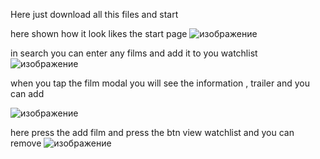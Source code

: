 Here just download all this files and start

here shown how it look likes the start page 
![изображение](https://github.com/user-attachments/assets/759cbe71-5f27-4988-8ffb-0c5a280ea89f)

in search you can enter any films and add it to you watchlist
![изображение](https://github.com/user-attachments/assets/d55802cd-a13f-4f92-87b4-e5f5205a4daf)

when you tap the film modal you will see the information , trailer and you can add 

![изображение](https://github.com/user-attachments/assets/cb9c2adf-97cd-4c34-abe5-767b25a79c54)

here press the add film and press the btn view watchlist and you can remove 
![изображение](https://github.com/user-attachments/assets/219a0858-e185-49fe-87b4-b3eace0f4b1e)
